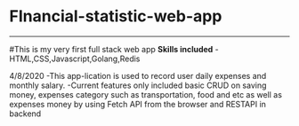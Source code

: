 # FInancial-statistic-web-app
---
#This is my very first full stack web app
**Skills included** - HTML,CSS,Javascript,Golang,Redis

4/8/2020
-This app-lication is used to record user daily expenses and monthly salary.
-Current features only included basic CRUD on saving money, expenses category such as transportation, food and etc as well as expenses money by using Fetch API from the browser and RESTAPI in backend
